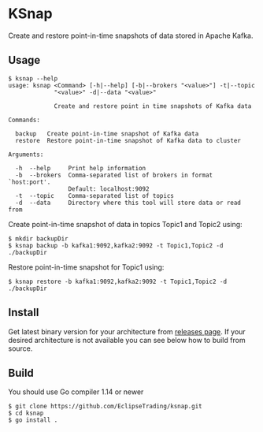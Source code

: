 # KSnap
Create and restore point-in-time snapshots of data stored in Apache Kafka.

## Usage
```
$ ksnap --help
usage: ksnap <Command> [-h|--help] [-b|--brokers "<value>"] -t|--topic
             "<value>" -d|--data "<value>"

             Create and restore point in time snapshots of Kafka data

Commands:

  backup   Create point-in-time snapshot of Kafka data
  restore  Restore point-in-time snapshot of Kafka data to cluster

Arguments:

  -h  --help     Print help information
  -b  --brokers  Comma-separated list of brokers in format `host:port'.
                 Default: localhost:9092
  -t  --topic    Comma-separated list of topics
  -d  --data     Directory where this tool will store data or read from
```

Create point-in-time snapshot of data in topics Topic1 and Topic2 using:

```
$ mkdir backupDir
$ ksnap backup -b kafka1:9092,kafka2:9092 -t Topic1,Topic2 -d ./backupDir
```

Restore point-in-time snapshot for Topic1 using:

```
$ ksnap restore -b kafka1:9092,kafka2:9092 -t Topic1,Topic2 -d ./backupDir
```

## Install
Get latest binary version for your architecture from [releases page](https://github.com/EclipseTrading/ksnap/releases/latest).
If your desired architecture is not available you can see below how to build from source.

## Build
You should use Go compiler 1.14 or newer

```
$ git clone https://github.com/EclipseTrading/ksnap.git
$ cd ksnap
$ go install .
```
